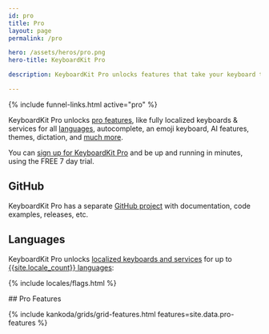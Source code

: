 ```yaml
---
id: pro
title: Pro
layout: page
permalink: /pro

hero: /assets/heros/pro.png
hero-title: KeyboardKit Pro

description: KeyboardKit Pro unlocks features that take your keyboard to the next level

---
```


{% include funnel-links.html active="pro" %}

KeyboardKit Pro unlocks [pro features](#features), like fully localized keyboards & services for all [languages](/locales), autocomplete, an emoji keyboard, AI features, themes, dictation, and [much more](#features).

You can [sign up for KeyboardKit Pro](/pricing) and be up and running in minutes, using the FREE 7 day trial.


## GitHub

KeyboardKit Pro has a separate [GitHub project]({{site.github_url_pro}}) with documentation, code examples, releases, etc.


## Languages

KeyboardKit Pro unlocks [localized keyboards and services](/features/localization) for up to [{{site.locale_count}} languages](/locales):

{% include locales/flags.html %}


<a name="features" />
## Pro Features

{% include kankoda/grids/grid-features.html features=site.data.pro-features %}